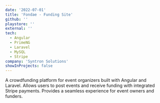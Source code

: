 ```yaml
---
date: '2022-07-01'
title: 'Fondae - Funding Site'
github: ''
playstore: ''
external: ''
tech:
  - Angular
  - PrimeNG
  - Laravel
  - MySQL
  - Stripe
company: 'Syntron Solutions'
showInProjects: false
---
```


A crowdfunding platform for event organizers built with Angular and Laravel. Allows users to post events and receive funding with integrated Stripe payments. Provides a seamless experience for event owners and funders.
